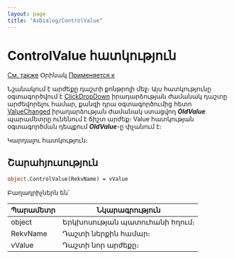 ```yaml
---
layout: page
title: "AsDialog/ControlValue"
---
```



# ControlValue հատկություն

[См. также](../Asustpar.md) Օրինակ [Применяется к](../Asustpar.md)

Նշանակում է արժեքը դաշտի քոնթրոլի մեջ։ Այս հատկությունը օգտագործվում է [ClickDropDown](../../ScriptProcs/UstPar_ClickDropDown.html) իրադարձության ժամանակ դաշտը արժեվորելու համար, քանզի դրա օգտագործումից հետո [ValueChanged](../../ScriptProcs/UstPar_ValueChanged.html) իրադարձության ժամանակ ստացվող ***OldValue*** պարամետրը ունենում է ճիշտ արժեք։ Value հատկության օգտագործման դեպքում ***OldValue***-ը փչանում է։

Կարդալու հատկություն։


## Շարահյուսություն

``` vb
object.ControlValue(RekvName) = vValue 
```
Բաղադրիչներն են՝


| Պարամետր | Նկարագրություն |
|--|--|
| object | Երկխոսության պատուհանի հղում։ |
| RekvName | Դաշտի ներքին համար։ |
| vValue | Դաշտի նոր արժեքը։ |

